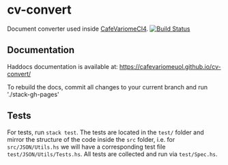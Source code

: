 # cv-convert

Document converter used inside [CafeVariomeCI4](https://github.com/CafeVariomeUoL/CafeVariomeCI4). [![Build Status](https://dev.azure.com/sb911/cv-convert-haskell/_apis/build/status/CafeVariomeUoL.cv-convert?branchName=master)](https://dev.azure.com/sb911/cv-convert-haskell/_build/latest?definitionId=1&branchName=master)


## Documentation
Haddocs documentation is available at: https://cafevariomeuol.github.io/cv-convert/

To rebuild the docs, commit all changes to your current branch and run './stack-gh-pages' 

## Tests

For tests, run `stack test`. The tests are located in the `test/` folder and mirror the structure of the code inside the `src` folder, i.e.
for `src/JSON/Utils.hs` we will have a corresponding test file `test/JSON/Utils/Tests.hs`. All tests are collected and run via `test/Spec.hs`.
